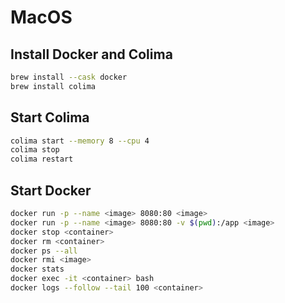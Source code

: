 # MacOS

## Install Docker and Colima

```bash
brew install --cask docker
brew install colima
```

## Start Colima

```bash
colima start --memory 8 --cpu 4
colima stop
colima restart
```

## Start Docker

```bash
docker run -p --name <image> 8080:80 <image>
docker run -p --name <image> 8080:80 -v $(pwd):/app <image>
docker stop <container>
docker rm <container>
docker ps --all
docker rmi <image>
docker stats
docker exec -it <container> bash
docker logs --follow --tail 100 <container>
```

